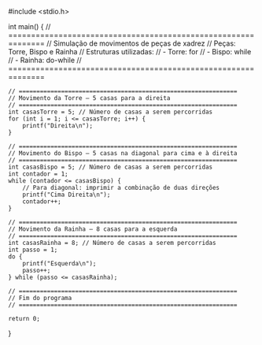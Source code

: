 #include <stdio.h>

int main() {
    // ==============================================================
    // Simulação de movimentos de peças de xadrez
    // Peças: Torre, Bispo e Rainha
    // Estruturas utilizadas:
    // - Torre: for
    // - Bispo: while
    // - Rainha: do-while
    // ==============================================================

    // ==============================================================
    // Movimento da Torre — 5 casas para a direita
    // ==============================================================
    int casasTorre = 5; // Número de casas a serem percorridas
    for (int i = 1; i <= casasTorre; i++) {
        printf("Direita\n");
    }

    // ==============================================================
    // Movimento do Bispo — 5 casas na diagonal para cima e à direita
    // ==============================================================
    int casasBispo = 5; // Número de casas a serem percorridas
    int contador = 1;
    while (contador <= casasBispo) {
        // Para diagonal: imprimir a combinação de duas direções
        printf("Cima Direita\n");
        contador++;
    }

    // ==============================================================
    // Movimento da Rainha — 8 casas para a esquerda
    // ==============================================================
    int casasRainha = 8; // Número de casas a serem percorridas
    int passo = 1;
    do {
        printf("Esquerda\n");
        passo++;
    } while (passo <= casasRainha);

    // ==============================================================
    // Fim do programa
    // ==============================================================

    return 0;
}
